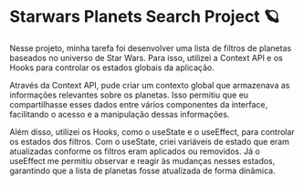 <h1>Starwars Planets Search Project 🪐</h1>


Nesse projeto, minha tarefa foi desenvolver uma lista de filtros de planetas baseados no universo de Star Wars. Para isso, utilizei a Context API e os Hooks para controlar os estados globais da aplicação.

Através da Context API, pude criar um contexto global que armazenava as informações relevantes sobre os planetas. Isso permitiu que eu compartilhasse esses dados entre vários componentes da interface, facilitando o acesso e a manipulação dessas informações.

Além disso, utilizei os Hooks, como o useState e o useEffect, para controlar os estados dos filtros. Com o useState, criei variáveis de estado que eram atualizadas conforme os filtros eram aplicados ou removidos. Já o useEffect me permitiu observar e reagir às mudanças nesses estados, garantindo que a lista de planetas fosse atualizada de forma dinâmica.
